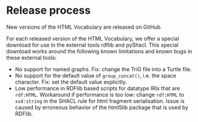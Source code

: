 # Release process

New versions of the HTML Vocabulary are released on GitHub.

For each released version of the HTML Vocabulary, we offer a special download for use in the external tools rdflib and pyShacl. This special download works around the following known limitations and known bugs in these external tools:

- No support for named graphs. Fix: change the TriG file into a Turtle file.
- No support for the default value of `group_concat()`, i.e. the space character. Fix: set the default value explicitly.
- Low performance in RDFlib based scripts for datatype IRIs that are `rdf:HTML`. Workaround if performance is too low: change `rdf:HTML` to `xsd:string` in the SHACL rule for html fragment serialisation. Issue is caused by erroneous behavior of the html5lib package that is used by RDFlib.
